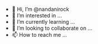 - 👋 Hi, I’m @nandanirock
- 👀 I’m interested in ...
- 🌱 I’m currently learning ...
- 💞️ I’m looking to collaborate on ...
- 📫 How to reach me ...

<!---
nandanirock/nandanirock is a ✨ special ✨ repository because its `README.md` (this file) appears on your GitHub profile.
You can click the Preview link to take a look at your changes.
--->
